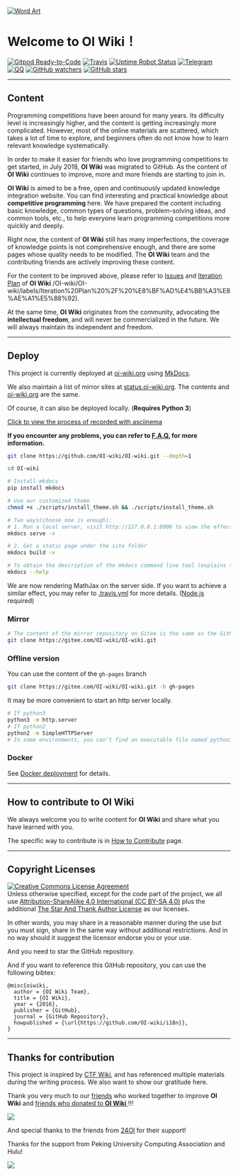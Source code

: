 [![Word Art](docs/images/wordArt.webp)](https://oi-wiki.org/)

# Welcome to **OI Wiki**！

[![Gitpod Ready-to-Code](https://img.shields.io/badge/Gitpod-Ready--to--Code-brightgreen?logo=gitpod&style=flat-square)](https://gitpod.io/#https://github.com/OI-wiki/OI-wiki)
[![Travis](https://img.shields.io/travis/OI-WIKI/OI-wiki.svg?style=flat-square)](https://travis-ci.org/OI-wiki/OI-wiki)
[![Uptime Robot Status](https://img.shields.io/uptimerobot/status/m781254113-3e3bac467c64fc99eafd383e.svg?style=flat-square)](https://status.oi-wiki.org/)
[![Telegram](https://img.shields.io/badge/OI--wiki-join%20Telegram%20chat-brightgreen.svg?style=flat-square)](https://t.me/OIwiki)
[![QQ](https://img.shields.io/badge/OI--wiki-join%20QQ%20group-brightgreen.svg?style=flat-square)](https://jq.qq.com/?_wv=1027&k=5EfkM6K)
[![GitHub watchers](https://img.shields.io/github/watchers/OI-Wiki/OI-Wiki.svg?style=social&label=Watch)](https://github.com/OI-wiki/OI-wiki)
[![GitHub stars](https://img.shields.io/github/stars/OI-Wiki/OI-Wiki.svg?style=social&label=Stars)](https://github.com/OI-wiki/OI-wiki)

* * *

## Content

Programming competitions have been around for many years. Its difficulty level is increasingly higher, and the content is getting increasingly more complicated. However, most of the online materials are scattered, which takes a lot of time to explore, and beginners often do not know how to learn relevant knowledge systematically.

In order to make it easier for friends who love programming competitions to get started, in July 2018, **OI Wiki** was migrated to GitHub. As the content of **OI Wiki** continues to improve, more and more friends are starting to join in.

**OI Wiki** is aimed to be a free, open and continuously updated knowledge integration website. You can find interesting and practical knowledge about **competitive programming** here. We have prepared the content including basic knowledge, common types of questions, problem-solving ideas, and common tools, etc., to help everyone learn programming competitions more quickly and deeply.

Right now, the content of **OI Wiki** still has many imperfections, the coverage of knowledge points is not comprehensive enough, and there are some pages whose quality needs to be modified. The **OI Wiki** team and the contributing friends are actively improving these content.

For the content to be improved above, please refer to [Issues](https://github.com/OI-wiki/OI-wiki/issues) and [Iteration Plan](https://github.com) of **OI Wiki** /OI-wiki/OI-wiki/labels/Iteration%20Plan%20%2F%20%E8%BF%AD%E4%BB%A3%E8%AE%A1%E5%88%92).

At the same time, **OI Wiki** originates from the community, advocating the **intellectual freedom**, and will never be commercialized in the future. We will always maintain its independent and freedom.

* * *

## Deploy

This project is currently deployed at [oi-wiki.org](https://oi-wiki.org) using [MkDocs](https://github.com/mkdocs/mkdocs).

We also maintain a list of mirror sites at [status.oi-wiki.org](https://status.oi-wiki.org). The contents and [oi-wiki.org](https://oi-wiki.org) are the same.

Of course, it can also be deployed locally. (**Requires Python 3**)

[Click to view the process of recorded with asciinema](https://asciinema.org/a/220681)

**If you encounter any problems, you can refer to [F.A.Q.](https://oi-wiki.org/intro/faq/) for more information.**

```bash
git clone https://github.com/OI-wiki/OI-wiki.git --depth=1

cd OI-wiki

# Install mkdocs
pip install mkdocs

# Use our customized theme
chmod +x ./scripts/install_theme.sh && ./scripts/install_theme.sh

# Two ways(choose one is enough):
# 1. Run a local server, visit http://127.0.0.1:8000 to view the effect
mkdocs serve -v

# 2. Get a static page under the site folder
mkdocs build -v

# To obtain the description of the mkdocs command line tool (explains the meaning of commands and parameters), please use
mkdocs --help
```

We are now rendering MathJax on the server side. If you want to achieve a similar effect, you may refer to [.travis.yml](https://github.com/OI-wiki/OI-wiki/blob/master/.travis.yml) for more details. ([Node.js](https://nodejs.org/en/download/) required)

### Mirror

```bash
# The content of the mirror repository on Gitee is the same as the GitHub repository
git clone https://gitee.com/OI-wiki/OI-wiki.git
```

### Offline version

You can use the content of the `gh-pages` branch

```bash
git clone https://gitee.com/OI-wiki/OI-wiki.git -b gh-pages
```

It may be more convenient to start an http server locally.

```bash
# If python3
python3 -m http.server
# If python2
python2 -m SimpleHTTPServer
# In some environments, you can’t find an executable file named python3/python2, so try running python to see if it works
```

### Docker

See [Docker deployment](https://oi-wiki.org/intro/docker-deploy/) for details.

* * *

## How to contribute to OI Wiki

We always welcome you to write content for **OI Wiki** and share what you have learned with you.

The specific way to contribute is in [How to Contribute](https://oi-wiki.org/intro/htc/) page.

* * *

## Copyright Licenses

<a rel="license" href="https://creativecommons.org/licenses/by-sa/4.0/"><img alt="Creative Commons License Agreement" style="border-width:0" src="https://i.creativecommons.org/l/by-sa/4.0/88x31.png" /></a><br />
Unless otherwise specified, except for the code part of the project, we all use <a rel="license" href="https://creativecommons.org/licenses/by-sa/4.0/deed.en">Attribution-ShareAlike 4.0 International (CC BY-SA 4.0)</a> plus the additional [The Star And Thank Author License](https://github.com/zTrix/sata-license) as our licenses.

In other words, you may share in a reasonable manner during the use but you must sign, share in the same way without additional restrictions. And in no way should it suggest the licensor endorse you or your use.

And you need to star the GitHub repository.

And if you want to reference this GitHub repository, you can use the following bibtex:

```
@misc{oiwiki,
  author = {OI Wiki Team},
  title = {OI Wiki},
  year = {2016},
  publisher = {GitHub},
  journal = {GitHub Repository},
  howpublished = {\url{https://github.com/OI-wiki/i18n}},
}
```

* * *

## Thanks for contribution

This project is inspired by [CTF Wiki](https://ctf-wiki.github.io/ctf-wiki/), and has referenced multiple materials during the writing process. We also want to show our gratitude here.

Thank you very much to our [friends](https://github.com/OI-wiki/OI-wiki/graphs/contributors) who worked together to improve **OI Wiki** and [friends who donated to **OI Wiki** ](https://oi-wiki.org/intro/thanks/)!!!

<a href="https://github.com/OI-wiki/OI-wiki/graphs/contributors"><img src="https://opencollective.com/oi-wiki/contributors.svg?width=890&button=false" /></a>

And special thanks to the friends from [24OI](https://github.com/24OI) for their support!

<!-- <img src='https://i.loli.net/2018/12/07/5c0a6e4c31b30.png' alt='QVQNetWork' width=233>
Thanks to QVQNetwork for sponsored server -->

Thanks for the support from Peking University Computing Association and Hulu!

![](https://assets.pcmag.com/media/images/560767-hulu.png?width=333&height=245)
